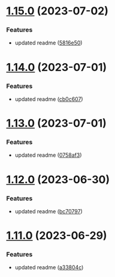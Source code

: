 # [1.15.0](https://github.com/manthanank/learn-rxjs/compare/v1.14.0...v1.15.0) (2023-07-02)


### Features

* updated readme ([5816e50](https://github.com/manthanank/learn-rxjs/commit/5816e505f2050df7cbddd26dd7d0895372f8ee19))



# [1.14.0](https://github.com/manthanank/learn-rxjs/compare/v1.13.0...v1.14.0) (2023-07-01)


### Features

* updated readme ([cb0c607](https://github.com/manthanank/learn-rxjs/commit/cb0c6073144759d1ba5444db4d21d363dc653e82))



# [1.13.0](https://github.com/manthanank/learn-rxjs/compare/v1.12.0...v1.13.0) (2023-07-01)


### Features

* updated readme ([0758af3](https://github.com/manthanank/learn-rxjs/commit/0758af324db93953feb1b12c091afd9624498113))



# [1.12.0](https://github.com/manthanank/learn-rxjs/compare/v1.11.0...v1.12.0) (2023-06-30)


### Features

* updated readme ([bc70797](https://github.com/manthanank/learn-rxjs/commit/bc70797eb539ff65ad69d2bba997b27f16874831))



# [1.11.0](https://github.com/manthanank/learn-rxjs/compare/v1.10.0...v1.11.0) (2023-06-29)


### Features

* updated readme ([a33804c](https://github.com/manthanank/learn-rxjs/commit/a33804cb54ad0d39f5a083d922652a5c12537998))



